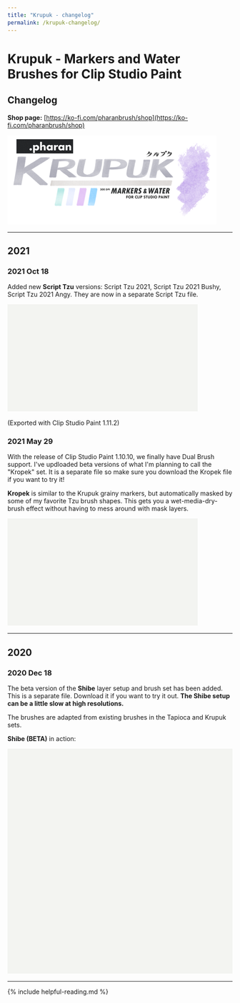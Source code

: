 ```yaml
---
title: "Krupuk - changelog"
permalink: /krupuk-changelog/
---
```


# Krupuk - Markers and Water Brushes for Clip Studio Paint
## Changelog

**Shop page:** [https://ko-fi.com/pharanbrush/shop](https://ko-fi.com/pharanbrush/shop)

![](img/krupuk/krupuk-sidebar-banner.png)

---
## 2021

### 2021 Oct 18

Added new **Script Tzu** versions: Script Tzu 2021, Script Tzu 2021 Bushy, Script Tzu 2021 Angy. They are now in a separate Script Tzu file.

![](img/krupuk/krupuk-script-tzu.gif)

(Exported with Clip Studio Paint 1.11.2)

### 2021 May 29

With the release of Clip Studio Paint 1.10.10, we finally have Dual Brush support. I've updloaded beta versions of what I'm planning to call the "Kropek" set. It is a separate file so make sure you download the Kropek file if you want to try it!

**Kropek** is similar to the Krupuk grainy markers, but automatically masked by some of my favorite Tzu brush shapes. This gets you a wet-media-dry-brush effect without having to mess around with mask layers.

![](img/krupuk/krupuk-kropek.gif)

---
## 2020
### 2020 Dec 18

The beta version of the **Shibe** layer setup and brush set has been added. This is a separate file. Download it if you want to try it out. **The Shibe setup can be a little slow at high resolutions.**

The brushes are adapted from existing brushes in the Tapioca and Krupuk sets.

**Shibe (BETA)** in action:

![](img/krupuk/krupuk-shibe.gif)

---

{% include helpful-reading.md %}